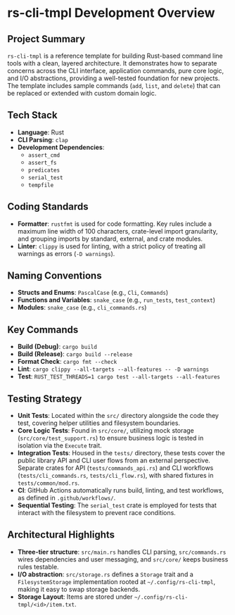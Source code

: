 # rs-cli-tmpl Development Overview

## Project Summary
`rs-cli-tmpl` is a reference template for building Rust-based command line tools with a clean, layered architecture. It demonstrates how to separate concerns across the CLI interface, application commands, pure core logic, and I/O abstractions, providing a well-tested foundation for new projects. The template includes sample commands (`add`, `list`, and `delete`) that can be replaced or extended with custom domain logic.

## Tech Stack
- **Language**: Rust
- **CLI Parsing**: `clap`
- **Development Dependencies**:
  - `assert_cmd`
  - `assert_fs`
  - `predicates`
  - `serial_test`
  - `tempfile`

## Coding Standards
- **Formatter**: `rustfmt` is used for code formatting. Key rules include a maximum line width of 100 characters, crate-level import granularity, and grouping imports by standard, external, and crate modules.
- **Linter**: `clippy` is used for linting, with a strict policy of treating all warnings as errors (`-D warnings`).

## Naming Conventions
- **Structs and Enums**: `PascalCase` (e.g., `Cli`, `Commands`)
- **Functions and Variables**: `snake_case` (e.g., `run_tests`, `test_context`)
- **Modules**: `snake_case` (e.g., `cli_commands.rs`)

## Key Commands
- **Build (Debug)**: `cargo build`
- **Build (Release)**: `cargo build --release`
- **Format Check**: `cargo fmt --check`
- **Lint**: `cargo clippy --all-targets --all-features -- -D warnings`
- **Test**: `RUST_TEST_THREADS=1 cargo test --all-targets --all-features`

## Testing Strategy
- **Unit Tests**: Located within the `src/` directory alongside the code they test, covering helper utilities and filesystem boundaries.
- **Core Logic Tests**: Found in `src/core/`, utilizing mock storage (`src/core/test_support.rs`) to ensure business logic is tested in isolation via the `Execute` trait.
- **Integration Tests**: Housed in the `tests/` directory, these tests cover the public library API and CLI user flows from an external perspective. Separate crates for API (`tests/commands_api.rs`) and CLI workflows (`tests/cli_commands.rs`, `tests/cli_flow.rs`), with shared fixtures in `tests/common/mod.rs`.
- **CI**: GitHub Actions automatically runs build, linting, and test workflows, as defined in `.github/workflows/`.
- **Sequential Testing**: The `serial_test` crate is employed for tests that interact with the filesystem to prevent race conditions.

## Architectural Highlights
- **Three-tier structure**: `src/main.rs` handles CLI parsing, `src/commands.rs` wires dependencies and user messaging, and `src/core/` keeps business rules testable.
- **I/O abstraction**: `src/storage.rs` defines a `Storage` trait and a `FilesystemStorage` implementation rooted at `~/.config/rs-cli-tmpl`, making it easy to swap storage backends.
- **Storage Layout**: Items are stored under `~/.config/rs-cli-tmpl/<id>/item.txt`.
